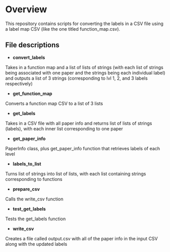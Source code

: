 # Overview
This repository contains scripts for converting the labels in a CSV file using a label map CSV (like the one titled function_map.csv).

## File descriptions

- **convert_labels**

Takes in a function map and a list of lists of strings (with each list of strings being associated with one paper and the strings being each individual label) and outputs a list of 3 strings (corresponding to lvl 1, 2, and 3 labels respectively)

- **get_function_map**

Converts a function map CSV to a list of 3 lists

- **get_labels**

Takes in a CSV file with all paper info and returns list of lists of strings (labels), with each inner list corresponding to one paper

- **get_paper_info**

PaperInfo class, plus get_paper_info function that retrieves labels of each level

- **labels_to_list**

Turns list of strings into list of lists, with each list containing strings corresponding to functions

- **prepare_csv**

Calls the write_csv function

- **test_get_labels**

Tests the get_labels function

- **write_csv**

Creates a file called output.csv with all of the paper info in the input CSV along with the updated labels
